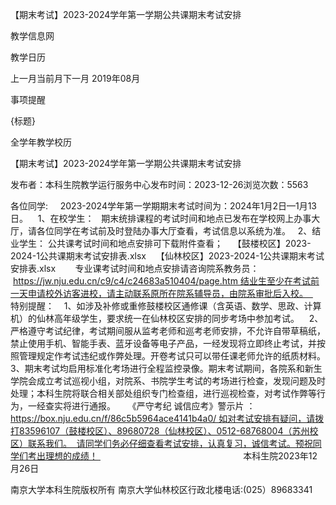 






【期末考试】2023-2024学年第一学期公共课期末考试安排





























教学信息网







































教学日历



上一月当前月下一月
2019年08月





事项提醒


{标题}


全学年教学校历
























【期末考试】2023-2024学年第一学期公共课期末考试安排

发布者：本科生院教学运行服务中心发布时间：2023-12-26浏览次数：5563

各位同学:     2023-2024学年第一学期期末考试时间为：2024年1月2日—1月13日。    1、在校学生：   期末统排课程的考试时间和地点已发布在学校网上办事大厅，请各位同学在考试前及时登陆办事大厅查看，考试信息以系统为准。   2、结业学生： 公共课考试时间和地点安排可下载附件查看；    【鼓楼校区】2023-2024-1公共课期末考试安排表.xlsx    【仙林校区】2023-2024-1公共课期末考试安排表.xlsx        专业课考试时间和地点安排请咨询院系教务员：      https://jw.nju.edu.cn/c9/c4/c24683a510404/page.htm 结业生至少在考试前一天申请校外访客进校，请主动联系原所在院系辅导员，由院系审批后入校。     特别提醒：    1、如涉及补修或重修鼓楼校区通修课（含英语、数学、思政、计算机）的仙林高年级学生，要求统一在仙林校区安排的同步考场中参加考试。    2、严格遵守考试纪律，考试期间服从监考老师和巡考老师安排，不允许自带草稿纸，禁止使用手机、智能手表、蓝牙设备等电子产品，一经发现将立即终止考试，并按照管理规定作考试违纪或作弊处理。开卷考试只可以带任课老师允许的纸质材料。3、期末考试均启用标准化考场进行全程监控录像。期末考试期间，各院系和新生学院会成立考试巡视小组，对院系、书院学生考试的考场进行检查，发现问题及时处理；本科生院将联合相关部处组织专门检查组，进行巡视检查，对考试作弊等行为，一经查实将进行通报。     《严守考纪 诚信应考》警示片 ：https://box.nju.edu.cn/f/86c5b5964ace4141b4a0/ 如对考试安排有疑问，请拨打83596107（鼓楼校区）、89680728（仙林校区）、0512-68768004（苏州校区）联系我们。  请同学们务必仔细查看考试安排，认真复习，诚信考试。预祝同学们考出理想的成绩！                                                           本科生院2023年12月26日

















南京大学本科生院版权所有
南京大学仙林校区行政北楼电话:(025）89683341






















